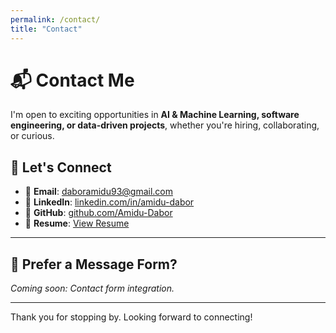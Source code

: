 ```yaml
---
permalink: /contact/
title: "Contact"
---
```


# 📬 Contact Me

I'm open to exciting opportunities in **AI & Machine Learning, software engineering, or data-driven projects**, whether you're hiring, collaborating, or curious.

## 🤝 Let's Connect

- 📧 **Email**: [daboramidu93@gmail.com](mailto:daboramidu93@gmail.com)
- 💼 **LinkedIn**: [linkedin.com/in/amidu-dabor](https://www.linkedin.com/in/adabor/)
- 🐙 **GitHub**: [github.com/Amidu-Dabor](https://github.com/Amidu-Dabor)
- 📁 **Resume**: [View Resume](/resume/)

---

## 📝 Prefer a Message Form?

*Coming soon: Contact form integration.*

---

Thank you for stopping by. Looking forward to connecting!
